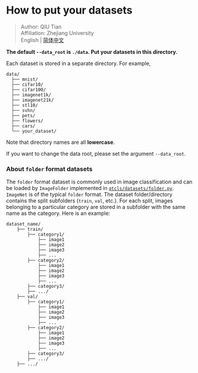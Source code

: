 # How to put your datasets

> Author: QIU Tian  
> Affiliation: Zhejiang University  
> English | [简体中文](README_zh-CN.md)

**The default `--data_root` is `./data`. Put your datasets in this directory.**

Each dataset is stored in a separate directory. For example,

```
data/
  ├── mnist/
  ├── cifar10/
  ├── cifar100/
  ├── imagenet1k/
  ├── imagenet21k/
  ├── stl10/
  ├── svhn/
  ├── pets/
  ├── flowers/
  ├── cars/
  └── your_dataset/
```

Note that directory names are all **lowercase**.

If you want to change the data root, please set the argument `--data_root`.

### About `folder` format datasets

The `folder` format dataset is commonly used in image classification and can be loaded by `ImageFolder` implemented
in [`qtcls/datasets/folder.py`](../qtcls/datasets/folder.py). `ImageNet` is of the typical `folder` format. The dataset
folder/directory contains the split subfolders (`train`, `val`, etc.). For each split, images belonging to a particular
category are stored in a subfolder with the same name as the category. Here is an example:

```
dataset_name/
    ├── train/
        ├── category1/
            ├── image1
            ├── image2
            ├── image3
            ├── ...
        ├── category2/
            ├── image1
            ├── image2
            ├── image3
            ├── ...  
        ├── category3/ 
        ├── .../
    ├── val/
        ├── category1/
            ├── image1
            ├── image2
            ├── image3
            ├── ...
        ├── category2/
            ├── image1
            ├── image2
            ├── image3
            ├── ...  
        ├── category3/ 
        ├── .../
    ├── .../
```
